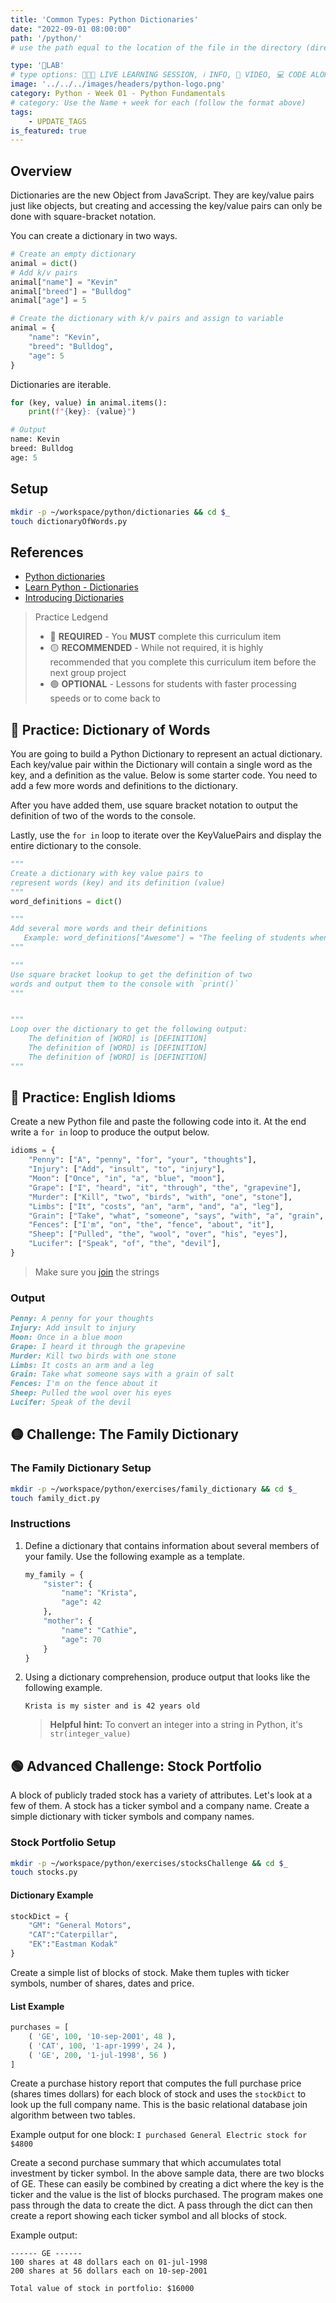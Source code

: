 ```yaml
---
title: 'Common Types: Python Dictionaries'
date: "2022-09-01 08:00:00"
path: '/python/'
# use the path equal to the location of the file in the directory (directory structure)

type: '🥼LAB'
# type options: 👩🏽‍🏫 LIVE LEARNING SESSION, ℹ️ INFO, 🎥 VIDEO, 💻 CODE ALONG, 🥼LAB, ↩️ REVIEW/NOTES, 👥 GROUP LEARNING, 👷🏼‍♂️ GROUP PROJECT, 🧠 ASSESSMENT, 📝 ASSIGNMENT
image: '../../../images/headers/python-logo.png'
category: Python - Week 01 - Python Fundamentals
# category: Use the Name + week for each (follow the format above)
tags:
    - UPDATE_TAGS
is_featured: true
---
```

## Overview

Dictionaries are the new Object from JavaScript. They are key/value pairs just like objects, but creating and accessing the key/value pairs can only be done with square-bracket notation.

You can create a dictionary in two ways.

```py
# Create an empty dictionary
animal = dict()
# Add k/v pairs
animal["name"] = "Kevin"
animal["breed"] = "Bulldog"
animal["age"] = 5

# Create the dictionary with k/v pairs and assign to variable
animal = {
    "name": "Kevin",
    "breed": "Bulldog",
    "age": 5
}
```

Dictionaries are iterable.

```py
for (key, value) in animal.items():
    print(f"{key}: {value}")

# Output
name: Kevin
breed: Bulldog
age: 5
```

## Setup

```sh
mkdir -p ~/workspace/python/dictionaries && cd $_
touch dictionaryOfWords.py
```

## References

* [Python dictionaries](https://docs.python.org/3.6/tutorial/datastructures.html#dictionaries)
* [Learn Python - Dictionaries](https://www.learnpython.org/en/Dictionaries)
* [Introducing Dictionaries](http://www.diveintopython.net/native_data_types/index.html#odbchelper.dict)

> Practice Ledgend
>
> * 🔴 **REQUIRED** - You **MUST** complete this curriculum item
> * 🟡 **RECOMMENDED** - While not required, it is highly recommended that you complete this curriculum item before the next group project
> * 🟢 **OPTIONAL** - Lessons for students with faster processing speeds or to come back to

## 🔴 Practice: Dictionary of Words

You are going to build a Python Dictionary to represent an actual dictionary. Each key/value pair within the Dictionary will contain a single word as the key, and a definition as the value. Below is some starter code. You need to add a few more words and definitions to the dictionary.

After you have added them, use square bracket notation to output the definition of two of the words to the console.

Lastly, use the `for in` loop to iterate over the KeyValuePairs and display the entire dictionary to the console.

```py
"""
Create a dictionary with key value pairs to
represent words (key) and its definition (value)
"""
word_definitions = dict()

"""
Add several more words and their definitions
   Example: word_definitions["Awesome"] = "The feeling of students when they are learning Python"
"""

"""
Use square bracket lookup to get the definition of two
words and output them to the console with `print()`
"""


"""
Loop over the dictionary to get the following output:
    The definition of [WORD] is [DEFINITION]
    The definition of [WORD] is [DEFINITION]
    The definition of [WORD] is [DEFINITION]
"""
```

## 🔴 Practice: English Idioms

Create a new Python file and paste the following code into it. At the end write a `for in` loop to produce the output below.

```py
idioms = {
    "Penny": ["A", "penny", "for", "your", "thoughts"],
    "Injury": ["Add", "insult", "to", "injury"],
    "Moon": ["Once", "in", "a", "blue", "moon"],
    "Grape": ["I", "heard", "it", "through", "the", "grapevine"],
    "Murder": ["Kill", "two", "birds", "with", "one", "stone"],
    "Limbs": ["It", "costs", "an", "arm", "and", "a", "leg"],
    "Grain": ["Take", "what", "someone", "says", "with", "a", "grain", "of", "salt"],
    "Fences": ["I'm", "on", "the", "fence", "about", "it"],
    "Sheep": ["Pulled", "the", "wool", "over", "his", "eyes"],
    "Lucifer": ["Speak", "of", "the", "devil"],
}
```

> Make sure you [join](https://www.tutorialspoint.com/python/string_join.htm) the strings

### Output

```markdown
Penny: A penny for your thoughts
Injury: Add insult to injury
Moon: Once in a blue moon
Grape: I heard it through the grapevine
Murder: Kill two birds with one stone
Limbs: It costs an arm and a leg
Grain: Take what someone says with a grain of salt
Fences: I'm on the fence about it
Sheep: Pulled the wool over his eyes
Lucifer: Speak of the devil
```

## 🟡 Challenge: The Family Dictionary

### The Family Dictionary Setup

```bash
mkdir -p ~/workspace/python/exercises/family_dictionary && cd $_
touch family_dict.py
```

### Instructions

1. Define a dictionary that contains information about several members of your family. Use the following example as a template.

    ```py
    my_family = {
        "sister": {
            "name": "Krista",
            "age": 42
        },
        "mother": {
            "name": "Cathie",
            "age": 70
        }
    }
    ```

2. Using a dictionary comprehension, produce output that looks like the following example.

    ```haml
    Krista is my sister and is 42 years old
    ```

    > **Helpful hint:** To convert an integer into a string in Python, it's `str(integer_value)`

## 🟢 Advanced Challenge: Stock Portfolio

A block of publicly traded stock has a variety of attributes. Let's look at a few of them. A stock has a ticker symbol and a company name. Create a simple dictionary with ticker symbols and company names.

### Stock Portfolio Setup

```bash
mkdir -p ~/workspace/python/exercises/stocksChallenge && cd $_
touch stocks.py
```

#### Dictionary Example

```py
stockDict = {
    "GM": "General Motors",
    "CAT":"Caterpillar",
    "EK":"Eastman Kodak"
}
```

Create a simple list of blocks of stock. Make them tuples with ticker symbols, number of shares, dates and price.

#### List Example

```py
purchases = [
    ( 'GE', 100, '10-sep-2001', 48 ),
    ( 'CAT', 100, '1-apr-1999', 24 ),
    ( 'GE', 200, '1-jul-1998', 56 )
]
```

Create a purchase history report that computes the full purchase price (shares times dollars) for each block of stock and uses the `stockDict` to look up the full company name. This is the basic relational database join algorithm between two tables.

Example output for one block:
`I purchased General Electric stock for $4800`

Create a second purchase summary that which accumulates total investment by ticker symbol. In the above sample data, there are two blocks of GE. These can easily be combined by creating a dict where the key is the ticker and the value is the list of blocks purchased. The program makes one pass through the data to create the dict. A pass through the dict can then create a report showing each ticker symbol and all blocks of stock.

Example output:

```haml
------ GE ------
100 shares at 48 dollars each on 01-jul-1998
200 shares at 56 dollars each on 10-sep-2001

Total value of stock in portfolio: $16000
```

